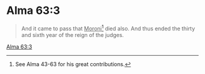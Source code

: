 # Alma 63:3

> And it came to pass that <u>Moroni</u>[^a] died also. And thus ended the thirty and sixth year of the reign of the judges.

[Alma 63:3](https://www.churchofjesuschrist.org/study/scriptures/bofm/alma/63?lang=eng&id=p3#p3)


[^a]: See Alma 43-63 for his great contributions.
